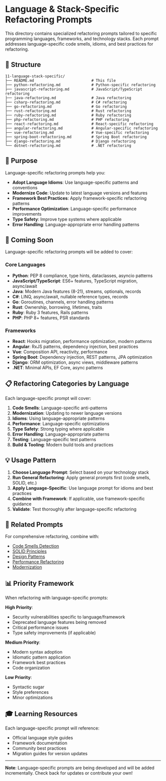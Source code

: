 # Language & Stack-Specific Refactoring Prompts

This directory contains specialized refactoring prompts tailored to specific programming languages, frameworks, and technology stacks. Each prompt addresses language-specific code smells, idioms, and best practices for refactoring.

## 📁 Structure

```text
11-language-stack-specific/
├── README.md                          # This file
├── python-refactoring.md              # Python-specific refactoring
├── javascript-refactoring.md          # JavaScript/TypeScript refactoring
├── java-refactoring.md                # Java refactoring
├── csharp-refactoring.md              # C# refactoring
├── go-refactoring.md                  # Go refactoring
├── rust-refactoring.md                # Rust refactoring
├── ruby-refactoring.md                # Ruby refactoring
├── php-refactoring.md                 # PHP refactoring
├── react-refactoring.md               # React-specific refactoring
├── angular-refactoring.md             # Angular-specific refactoring
├── vue-refactoring.md                 # Vue-specific refactoring
├── spring-boot-refactoring.md         # Spring Boot refactoring
├── django-refactoring.md              # Django refactoring
└── dotnet-refactoring.md              # .NET refactoring
```

## 🎯 Purpose

Language-specific refactoring prompts help you:

- **Adopt Language Idioms**: Use language-specific patterns and conventions
- **Modernize Code**: Update to latest language versions and features
- **Framework Best Practices**: Apply framework-specific refactoring patterns
- **Performance Optimization**: Language-specific performance improvements
- **Type Safety**: Improve type systems where applicable
- **Error Handling**: Language-appropriate error handling patterns

## 🚀 Coming Soon

Language-specific refactoring prompts will be added to cover:

### Core Languages
- **Python**: PEP 8 compliance, type hints, dataclasses, asyncio patterns
- **JavaScript/TypeScript**: ES6+ features, TypeScript migration, async/await
- **Java**: Modern Java features (8-21), streams, optionals, records
- **C#**: LINQ, async/await, nullable reference types, records
- **Go**: Goroutines, channels, error handling patterns
- **Rust**: Ownership, borrowing, lifetimes, traits
- **Ruby**: Ruby 3 features, Rails patterns
- **PHP**: PHP 8+ features, PSR standards

### Frameworks
- **React**: Hooks migration, performance optimization, modern patterns
- **Angular**: RxJS patterns, dependency injection, best practices
- **Vue**: Composition API, reactivity, performance
- **Spring Boot**: Dependency injection, REST patterns, JPA optimization
- **Django**: ORM optimization, async views, middleware patterns
- **.NET**: Minimal APIs, EF Core, async patterns

## 📋 Refactoring Categories by Language

Each language-specific prompt will cover:

1. **Code Smells**: Language-specific anti-patterns
2. **Modernization**: Updating to newer language versions
3. **Idioms**: Using language-appropriate patterns
4. **Performance**: Language-specific optimizations
5. **Type Safety**: Strong typing where applicable
6. **Error Handling**: Language-appropriate patterns
7. **Testing**: Language-specific test patterns
8. **Build & Tooling**: Modern build tools and practices

## 💡 Usage Pattern

1. **Choose Language Prompt**: Select based on your technology stack
2. **Run General Refactoring**: Apply general prompts first (code smells, SOLID, etc.)
3. **Apply Language-Specific**: Use language prompt for idioms and best practices
4. **Combine with Framework**: If applicable, use framework-specific guidance
5. **Validate**: Test thoroughly after language-specific refactoring

## 🔗 Related Prompts

For comprehensive refactoring, combine with:

- [Code Smells Detection](../01-code-smells-detection/prompt.md)
- [SOLID Principles](../02-solid-principles/prompt.md)
- [Design Patterns](../03-design-patterns/prompt.md)
- [Performance Refactoring](../05-performance-refactoring/prompt.md)
- [Modernization](../09-modernization/prompt.md)

## 📊 Priority Framework

When refactoring with language-specific prompts:

**High Priority**:
- Security vulnerabilities specific to language/framework
- Deprecated language features being removed
- Critical performance issues
- Type safety improvements (if applicable)

**Medium Priority**:
- Modern syntax adoption
- Idiomatic pattern application
- Framework best practices
- Code organization

**Low Priority**:
- Syntactic sugar
- Style preferences
- Minor optimizations

## 🎓 Learning Resources

Each language-specific prompt will reference:
- Official language style guides
- Framework documentation
- Community best practices
- Migration guides for version updates

---

**Note**: Language-specific prompts are being developed and will be added incrementally. Check back for updates or contribute your own!
